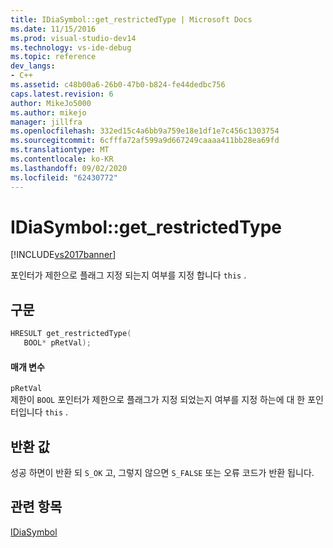 ```yaml
---
title: IDiaSymbol::get_restrictedType | Microsoft Docs
ms.date: 11/15/2016
ms.prod: visual-studio-dev14
ms.technology: vs-ide-debug
ms.topic: reference
dev_langs:
- C++
ms.assetid: c48b00a6-26b0-47b0-b824-fe44dedbc756
caps.latest.revision: 6
author: MikeJo5000
ms.author: mikejo
manager: jillfra
ms.openlocfilehash: 332ed15c4a6bb9a759e18e1df1e7c456c1303754
ms.sourcegitcommit: 6cfffa72af599a9d667249caaaa411bb28ea69fd
ms.translationtype: MT
ms.contentlocale: ko-KR
ms.lasthandoff: 09/02/2020
ms.locfileid: "62430772"
---
```

# <a name="idiasymbolget_restrictedtype"></a>IDiaSymbol::get_restrictedType
[!INCLUDE[vs2017banner](../../includes/vs2017banner.md)]

포인터가 제한으로 플래그 지정 되는지 여부를 지정 합니다 `this` .  
  
## <a name="syntax"></a>구문  
  
```cpp  
HRESULT get_restrictedType(   
   BOOL* pRetVal);  
```  
  
#### <a name="parameters"></a>매개 변수  
 `pRetVal`  
 제한이 `BOOL` 포인터가 제한으로 플래그가 지정 되었는지 여부를 지정 하는에 대 한 포인터입니다 `this` .  
  
## <a name="return-value"></a>반환 값  
 성공 하면이 반환 되 `S_OK` 고, 그렇지 않으면 `S_FALSE` 또는 오류 코드가 반환 됩니다.  
  
## <a name="see-also"></a>관련 항목  
 [IDiaSymbol](../../debugger/debug-interface-access/idiasymbol.md)

